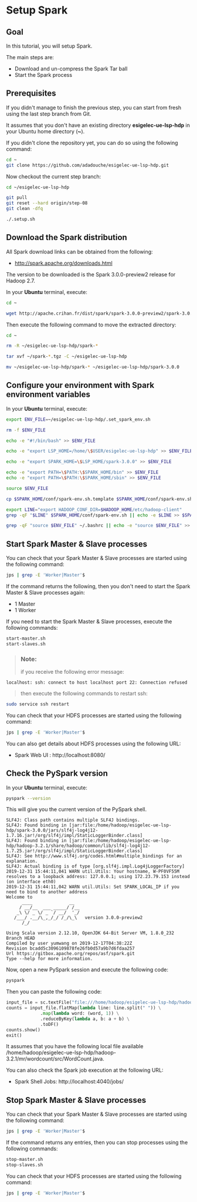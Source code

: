 # Setup Spark

## Goal

In this tutorial, you will setup Spark.

The main steps are:

  - Download and un-compress the Spark Tar ball
  - Start the Spark process

## Prerequisites

If you didn't manage to finish the previous step, you can start from fresh using the last step branch from Git.

It assumes that you don't have an existing directory **esigelec-ue-lsp-hdp** in your Ubuntu home directory (**~**).

If you didn't clone the repository yet, you can do so using the following command:

```sh
cd ~
git clone https://github.com/adadouche/esigelec-ue-lsp-hdp.git
```

Now checkout the current step branch:

```sh
cd ~/esigelec-ue-lsp-hdp

git pull
git reset --hard origin/step-08
git clean -dfq

./.setup.sh
```

## Download the Spark distribution

All Spark download links can be obtained from the following:

 - http://spark.apache.org/downloads.html

The version to be downloaded is the Spark 3.0.0-preview2 release for Hadoop 2.7.

In your **Ubuntu** terminal, execute:

```sh
cd ~

wget http://apache.crihan.fr/dist/spark/spark-3.0.0-preview2/spark-3.0.0-preview2-bin-hadoop3.2.tgz
```

Then execute the following command to move the extracted directory:

```sh
cd ~

rm -R ~/esigelec-ue-lsp-hdp/spark-*

tar xvf ~/spark-*.tgz -C ~/esigelec-ue-lsp-hdp

mv ~/esigelec-ue-lsp-hdp/spark-* ~/esigelec-ue-lsp-hdp/spark-3.0.0
```

## Configure your environment with Spark environment variables

In your **Ubuntu** terminal, execute:

```sh
export ENV_FILE=~/esigelec-ue-lsp-hdp/.set_spark_env.sh

rm -f $ENV_FILE

echo -e "#!/bin/bash" >> $ENV_FILE

echo -e "export LSP_HOME=/home/\$USER/esigelec-ue-lsp-hdp" >> $ENV_FILE

echo -e "export SPARK_HOME=\$LSP_HOME/spark-3.0.0" >> $ENV_FILE

echo -e "export PATH=\$PATH:\$SPARK_HOME/bin" >> $ENV_FILE
echo -e "export PATH=\$PATH:\$SPARK_HOME/sbin" >> $ENV_FILE

source $ENV_FILE

cp $SPARK_HOME/conf/spark-env.sh.template $SPARK_HOME/conf/spark-env.sh

export LINE="export HADOOP_CONF_DIR=$HADOOP_HOME/etc/hadoop-client"
grep -qF "$LINE" $SPARK_HOME/conf/spark-env.sh || echo -e $LINE >> $SPARK_HOME/conf/spark-env.sh

grep -qF "source $ENV_FILE" ~/.bashrc || echo -e "source $ENV_FILE" >> ~/.bashrc
```

## Start Spark Master & Slave processes

You can check that your Spark Master & Slave processes are started using the following command:

```sh
jps | grep -E 'Worker|Master'$
```

If the command returns the following, then you don't need to start the Spark Master & Slave processes again:
 - 1 Master
 - 1 Worker

If you need to start the Spark Master & Slave processes, execute the following commands:

```sh
start-master.sh
start-slaves.sh
```

> ### **Note:**
> if you receive the following error message:
```
localhost: ssh: connect to host localhost port 22: Connection refused
```
> then execute the following commands to restart ssh:
```sh
sudo service ssh restart
```

You can check that your HDFS processes are started using the following command:

```sh
jps | grep -E 'Worker|Master'$
```

You can also get details about HDFS processes using the following URL:

 - Spark Web UI : http://localhost:8080/

## Check the PySpark version

In your **Ubuntu** terminal, execute:

```sh
pyspark --version
```

This will give you the current version of the PySpark shell.

```
SLF4J: Class path contains multiple SLF4J bindings.
SLF4J: Found binding in [jar:file:/home/hadoop/esigelec-ue-lsp-hdp/spark-3.0.0/jars/slf4j-log4j12-1.7.16.jar!/org/slf4j/impl/StaticLoggerBinder.class]
SLF4J: Found binding in [jar:file:/home/hadoop/esigelec-ue-lsp-hdp/hadoop-3.2.1/share/hadoop/common/lib/slf4j-log4j12-1.7.25.jar!/org/slf4j/impl/StaticLoggerBinder.class]
SLF4J: See http://www.slf4j.org/codes.html#multiple_bindings for an explanation.
SLF4J: Actual binding is of type [org.slf4j.impl.Log4jLoggerFactory]
2019-12-31 15:44:11,041 WARN util.Utils: Your hostname, W-PF0VF55M resolves to a loopback address: 127.0.0.1; using 172.23.79.153 instead (on interface eth0)
2019-12-31 15:44:11,042 WARN util.Utils: Set SPARK_LOCAL_IP if you need to bind to another address
Welcome to
      ____              __
     / __/__  ___ _____/ /__
    _\ \/ _ \/ _ `/ __/  '_/
   /___/ .__/\_,_/_/ /_/\_\   version 3.0.0-preview2
      /_/

Using Scala version 2.12.10, OpenJDK 64-Bit Server VM, 1.8.0_232
Branch HEAD
Compiled by user yumwang on 2019-12-17T04:38:22Z
Revision bcadd5c3096109878fe26fb0d57a9b7d6fdaa257
Url https://gitbox.apache.org/repos/asf/spark.git
Type --help for more information.
```

Now, open a new PySpark session and execute the following code:

```sh
pyspark
```

Then you can paste the following code:

```python
input_file = sc.textFile("file:///home/hadoop/esigelec-ue-lsp-hdp/hadoop-3.2.1/mr/wordcount/src/WordCount.java")
counts = input_file.flatMap(lambda line: line.split(" ")) \
             .map(lambda word: (word, 1)) \
             .reduceByKey(lambda a, b: a + b) \
             .toDF()
counts.show()
exit()
```

It assumes that you have the following local file available /home/hadoop/esigelec-ue-lsp-hdp/hadoop-3.2.1/mr/wordcount/src/WordCount.java.

You can also check the Spark job execution at the following URL:

  - Spark Shell Jobs: http://localhost:4040/jobs/

## Stop Spark Master & Slave processes

You can check that your Spark Master & Slave processes are started using the following command:

```sh
jps | grep -E 'Worker|Master'$
```

If the command returns any entries, then you can stop processes using the following commands:

```sh
stop-master.sh
stop-slaves.sh
```

You can check that your HDFS processes are started using the following command:

```sh
jps | grep -E 'Worker|Master'$
```
